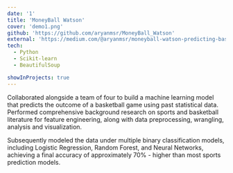 ```yaml
---
date: '1'
title: 'MoneyBall Watson'
cover: 'demo1.png'
github: 'https://github.com/aryanmsr/MoneyBall_Watson'
external: 'https://medium.com/@aryanmsr/moneyball-watson-predicting-basketball-games-with-data-analytics-d13beba7e645'
tech:
  - Python
  - Scikit-learn
  - BeautifulSoup

showInProjects: true
---
```


Collaborated alongside a team of four to build a machine learning model that predicts the outcome of a basketball game using past statistical data. Performed comprehensive background research on sports and basketball literature for feature engineering, along with data preprocessing, wrangling, analysis and visualization.

Subsequently modeled the data under multiple binary classification models, including Logistic Regression, Random Forest, and Neural Networks, achieving a final accuracy of approximately 70% - higher than most sports prediction models.
